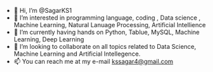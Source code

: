 - 👋 Hi, I’m @SagarKS1
- 👀 I’m interested in programming language, coding , Data science , Machine Learning, Natural Lanuage Processing, Artificial Intellience
- 🌱 I’m currently having hands on Python, Tablue, MySQL, Machine Learning, Deep Learning
- 💞️ I’m looking to collaborate on all topics related to Data Science, Machine Learning and Artificial Intellegence.
- 📫 You can reach me at my e-mail kssagar4@gmail.com

<!---
SagarKS1/SagarKS1 is a ✨ special ✨ repository because its `README.md` (this file) appears on your GitHub profile.
You can click the Preview link to take a look at your changes.
--->
